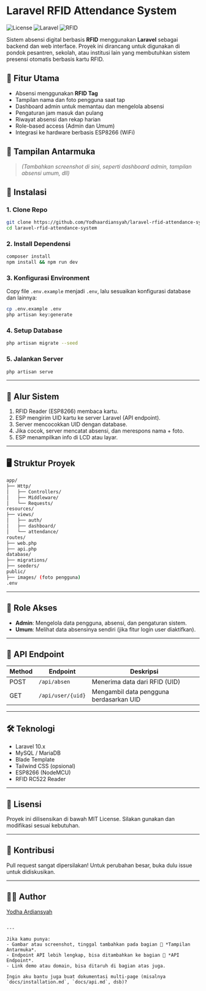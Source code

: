 
# Laravel RFID Attendance System

![License](https://img.shields.io/github/license/Yodhaardiansyah/laravel-rfid-attendance-system)
![Laravel](https://img.shields.io/badge/Laravel-10.x-red)
![RFID](https://img.shields.io/badge/RFID-Enabled-green)

Sistem absensi digital berbasis **RFID** menggunakan **Laravel** sebagai backend dan web interface. Proyek ini dirancang untuk digunakan di pondok pesantren, sekolah, atau institusi lain yang membutuhkan sistem presensi otomatis berbasis kartu RFID.

## 🔧 Fitur Utama

- Absensi menggunakan **RFID Tag**
- Tampilan nama dan foto pengguna saat tap
- Dashboard admin untuk memantau dan mengelola absensi
- Pengaturan jam masuk dan pulang
- Riwayat absensi dan rekap harian
- Role-based access (Admin dan Umum)
- Integrasi ke hardware berbasis ESP8266 (WiFi)

## 📸 Tampilan Antarmuka

> *(Tambahkan screenshot di sini, seperti dashboard admin, tampilan absensi umum, dll)*

## 🚀 Instalasi

### 1. Clone Repo

```bash
git clone https://github.com/Yodhaardiansyah/laravel-rfid-attendance-system.git
cd laravel-rfid-attendance-system
````

### 2. Install Dependensi

```bash
composer install
npm install && npm run dev
```

### 3. Konfigurasi Environment

Copy file `.env.example` menjadi `.env`, lalu sesuaikan konfigurasi database dan lainnya:

```bash
cp .env.example .env
php artisan key:generate
```

### 4. Setup Database

```bash
php artisan migrate --seed
```

### 5. Jalankan Server

```bash
php artisan serve
```

---

## 🧠 Alur Sistem

1. RFID Reader (ESP8266) membaca kartu.
2. ESP mengirim UID kartu ke server Laravel (API endpoint).
3. Server mencocokkan UID dengan database.
4. Jika cocok, server mencatat absensi, dan merespons nama + foto.
5. ESP menampilkan info di LCD atau layar.

---

## 🖥️ Struktur Proyek

```bash
app/
├── Http/
│   ├── Controllers/
│   ├── Middleware/
│   └── Requests/
resources/
├── views/
│   ├── auth/
│   ├── dashboard/
│   └── attendance/
routes/
├── web.php
├── api.php
database/
├── migrations/
├── seeders/
public/
├── images/ (foto pengguna)
.env
```

---

## 🔐 Role Akses

* **Admin**: Mengelola data pengguna, absensi, dan pengaturan sistem.
* **Umum**: Melihat data absensinya sendiri (jika fitur login user diaktifkan).

---

## 📡 API Endpoint

| Method | Endpoint          | Deskripsi                               |
| ------ | ----------------- | --------------------------------------- |
| POST   | `/api/absen`      | Menerima data dari RFID (UID)           |
| GET    | `/api/user/{uid}` | Mengambil data pengguna berdasarkan UID |

---

## 🛠️ Teknologi

* Laravel 10.x
* MySQL / MariaDB
* Blade Template
* Tailwind CSS (opsional)
* ESP8266 (NodeMCU)
* RFID RC522 Reader

---

## 📄 Lisensi

Proyek ini dilisensikan di bawah MIT License. Silakan gunakan dan modifikasi sesuai kebutuhan.

---

## 🤝 Kontribusi

Pull request sangat dipersilakan! Untuk perubahan besar, buka dulu issue untuk didiskusikan.

---

## 🧑‍💻 Author

[Yodha Ardiansyah](https://github.com/Yodhaardiansyah)

```

---

Jika kamu punya:
- Gambar atau screenshot, tinggal tambahkan pada bagian 📸 *Tampilan Antarmuka*.
- Endpoint API lebih lengkap, bisa ditambahkan ke bagian 📡 *API Endpoint*.
- Link demo atau domain, bisa ditaruh di bagian atas juga.

Ingin aku bantu juga buat dokumentasi multi-page (misalnya `docs/installation.md`, `docs/api.md`, dsb)?
```
